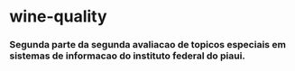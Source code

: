 # wine-quality
### Segunda parte da segunda avaliacao de topicos especiais em sistemas de informacao do instituto federal do piaui.
